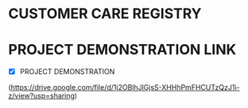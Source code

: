 # CUSTOMER CARE REGISTRY
# PROJECT DEMONSTRATION LINK

- [x] PROJECT DEMONSTRATION

 (https://drive.google.com/file/d/1j2OBlhJlGjsS-XHHhPmFHCUTzQzJ1i-z/view?usp=sharing) <br>
